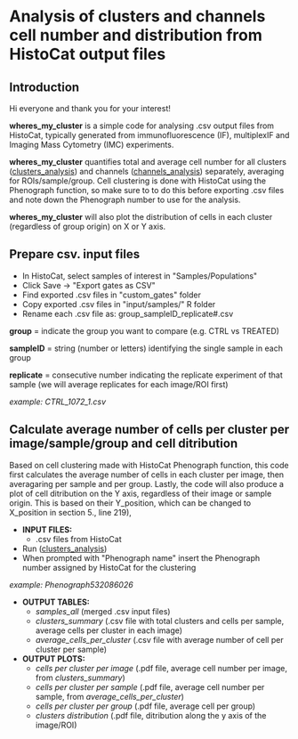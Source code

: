 # Analysis of clusters and channels cell number and distribution from HistoCat output files

## Introduction

Hi everyone and thank you for your interest!

**wheres_my_cluster** is a simple code for analysing .csv output files from HistoCat, typically generated from immunofluorescence (IF), multiplexIF and Imaging Mass Cytometry (IMC) experiments. 

**wheres_my_cluster** quantifies total and average cell number for all clusters ([clusters_analysis](https://github.com/AlessiaCaramello/wheres_my_cluster/blob/main/scripts/cluster_analysis.R)) and channels ([channels_analysis](link)) separately, averaging for ROIs/sample/group. Cell clustering is done with HistoCat using the Phenograph function, so make sure to to do this before exporting .csv files and note down the Phenograph number to use for the analysis. 

**wheres_my_cluster** will also plot the distribution of cells in each cluster (regardless of group origin) on X or Y axis.


## Prepare csv. input files

- In HistoCat, select samples of interest in "Samples/Populations"
- Click Save -> "Export gates as CSV"
- Find exported .csv files in "custom_gates" folder
- Copy  exported .csv files in "input/samples/" R folder
- Rename each .csv file as: group_sampleID_replicate#.csv

**group** = indicate the group you want to compare (e.g. CTRL vs TREATED)

**sampleID** = string (number or letters) identifying the single sample in each group

**replicate** = consecutive number indicating the replicate experiment of that sample (we will average replicates for each image/ROI first)  

*example: CTRL_1072_1.csv*

## Calculate average number of cells per cluster per image/sample/group and cell ditribution

Based on cell clustering made with HistoCat Phenograph function, this code first calculates the average number of cells in each cluster per image, then averagaring per sample and per group. Lastly, the code will also produce a plot of cell ditribution on the Y axis, regardless of their image or sample origin. This is based on their Y_position, which can be changed to X_position in section 5., line 219), 

- **INPUT FILES:** 
  - .csv files from HistoCat
- Run ([clusters_analysis](https://github.com/AlessiaCaramello/wheres_my_cluster/blob/main/scripts/cluster_analysis.R))
- When prompted with "Phenograph name" insert the Phenograph number assigned by HistoCat for the clustering 

*example: Phenograph532086026*
- **OUTPUT TABLES:** 
  - *samples_all* (merged .csv input files)
  - *clusters_summary* (.csv file with total clusters and cells per sample, average cells per cluster in each image)
  - *average_cells_per_cluster* (.csv file with average number of cell per cluster per sample)
- **OUTPUT PLOTS:** 
  - *cells per cluster per image* (.pdf file, average cell number per image, from *clusters_summary*)
  - *cells per cluster per sample* (.pdf file, average cell number per sample, from *average_cells_per_cluster*)
  - *cells per cluster per group* (.pdf file, average cell per group)
  - *clusters distribution* (.pdf file, ditribution along the y axis of the image/ROI)


